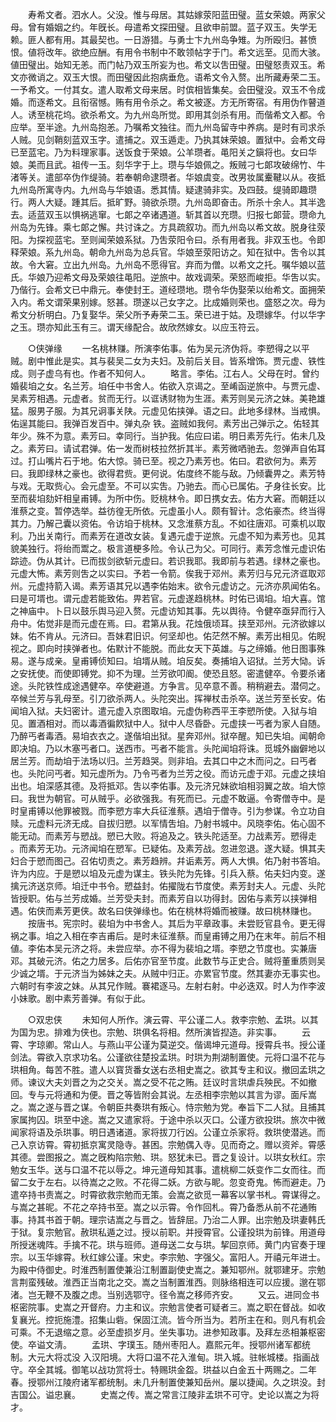 <!-- { "loadSidebar": true } -->
　　寿希文者。泗水人。父没。惟与母居。其姑嫁荥阳蓝田璧。蓝女荣娘。两家父母。曾有婚姻之约。年旣长。母遣希文探田璧。且欲申前盟。蓝子双玉。失学无赖。匪人都有用。其最契也。一日游猎。与勇士卞九州岛争雉。为所殴归。甚愤恨。値将改年。欲绝应酬。有用令书制中不敢领帖字于门。希文远至。见而大骇。値田璧出。始知无恙。而门帖乃双玉所妄为也。希文以吿田璧。田璧怒责双玉。希文亦微诮之。双玉大恨。而田璧因此抱病垂危。语希文令入赘。出所藏寿荣二玉。一予希文。一付其女。遣人取希文母来居。时傧相皆集矣。会田璧没。双玉不令成婚。而逐希文。且衔宿憾。贿有用令杀之。希文被逐。方无所寄宿。有用伪作瞽道人。诱至桃花坞。欲杀希文。为九州岛所觉。即用其剑杀有用。而偕希文入都。令应举。至半途。九州岛抱恙。乃嘱希文独往。而九州岛留寺中养病。是时有司求杀人贼。见剑鞘刻蓝双玉字。遣捕之。双玉遁走。乃执其妹荣娘。置狱中。会希文母已至蓝宅。乃为料理家事。送饭食于荣娘。公羊瓒者。黾阳关之鎭将也。女曰华娘。美而且武。祖传一玉。刻华字于上。瓒与华娘佩之。叛贼刁七郞攻破绵竹、牛渚等关。遣部卒伪作缇骑。若奉朝命逮瓒者。华娘虞变。改男妆属櫜鞬以从。夜抵九州岛所寓寺内。九州岛与华娘语。悉其情。疑逮骑非实。及四鼓。缇骑即趣瓒行。两人大疑。踵其后。抵旷野。骑欲杀瓒。九州岛即奋击。所杀十余人。其半逸去。适蓝双玉以惧祸逃窜。七郞之卒诸遇道。斩其首以充瓒。归报七郞营。瓒命九州岛为先锋。乘七郞之懈。共讨诛之。方具疏叙功。而九州岛以希文故。脱身往荥阳。为探视蓝宅。至则闻荣娘系狱。乃吿荥阳令曰。杀有用者我。非双玉也。令即释荣娘。系九州岛。朝命九州岛为总兵官。华娘至荥阳访之。知在狱中。吿令以其故。令大窘。立出九州岛。九州岛不愿得官。弃而为僧。以希文之托。嘱华娘以蓝氏。华娘乃迎希文母及荣娘往黾阳。逆旅中。故戏调荣。荣怒而峻拒。华吿以实。乃偕行。会希文已中鼎元。奉使封王。道经瓒地。瓒令华伪娶荣以绐希文。面拥荣入内。希文谓荣果别嫁。怒甚。瓒遂以己女字之。比成婚则荣也。盛怒之次。母为希文分析明白。乃复娶华。荣父所予寿荣二玉。荣已进于姑。及瓒嫁华。付以华字之玉。瓒亦知此玉有三。谓天缘配合。故欣然嫁女。以应玉符云。 

　　○侠弹缘 
　　一名桃林赚。所演李佑事。佑为吴元济伪将。李愬得之以平贼。剧中惟此是实。其与裴吴二女为夫妇。及前后关目。皆系增饰。贾元虚、铁性成。则子虚乌有也。作者不知何人。 
　　略言。李佑。江右人。父母在时。曾约婚裴垍之女。名兰芳。垍任中书舍人。佑欲入京谒之。至崤函逆旅中。与贾元虚、吴素芳相遇。元虚者。贫而无行。以诓诱财物为生涯。素芳则吴元济之妹。美艳雄猛。服男子服。为其兄诇事关陕。元虚见佑挟弹。语之曰。此地多绿林。当戒惧。佑逞其能曰。我弹百发百中。弹丸杂 铁。盗贼如我何。素芳出己弹示之。佑轻其年少。殊不为意。素芳曰。幸同行。当护我。佑应曰诺。明日素芳先行。佑未几及之。素芳曰。请试君弹。佑一发而树枝拉然折其半。素芳微哂驰去。忽弹声自佑耳过。打山嘴片石于地。佑大惊。骑已至。视之乃素芳也。佑曰。君欲何为。素芳曰。我即绿林之豪也。欲得君赀。更何说。佑度终不能与敌。乃倾囊畀之。素芳特与戏。无取赀心。会元虚至。不可以实吿。乃驰去。而心已属佑。孑身往长安。比至而裴垍劾奸相皇甫镈。为所中伤。贬桃林令。即日携女去。佑方大窘。而朝廷以淮蔡之变。暂停选举。益彷徨无所依。元虚虽小人。颇有智计。念佑豪杰。终当得其力。乃解己囊以资佑。令访垍于桃林。又念淮蔡方乱。不如往唐邓。可乘机以取利。乃出关南行。而素芳在道改女装。复遇元虚于逆旅。元虚不知为素芳也。见其貌美独行。将绐而鬻之。极言道梗多险。令认己为父。可同行。素芳念惟元虚识佑踪迹。伪从其计。已而拔剑欲斩元虚曰。若识我耶。我即前与若遇。绿林之豪也。元虚大怖。素芳则吿之以实曰。予若一令箭。俟我于邓州。素芳归与兄元济诓取邓州。元虚持箭入谒。素芳语其兄以遇李佑始末。欲令元虚访之。元济亦夙闻佑名。曰是可壻也。谓元虚若能致佑。畀若官。元虚遂趋桃林。时佑已谒垍。垍大喜。馆之神庙中。卜日以鼓乐舆马迎入赘。元虚访知其事。先以舆待。令健卒亟舁而行入舟中。佑觉非是而元虚在焉。曰。君第从我。花烛俄顷耳。挟至邓州。元济欲嫁以妹。佑不肯从。元济曰。吾妹君旧识。何坚却也。佑茫然不解。素芳出相见。佑睨视之。即向时挟弹者也。佑默计不能脱。而此女天下英雄。与之缔婚。他日图事殊易。遂与成亲。皇甫镈侦知曰。垍壻从贼。垍反矣。奏捕垍入诏狱。兰芳大恸。诉之安抚使。而使即镈党。抑不为理。兰芳欲叩阍。使恐且怒。密遣健卒。令要杀诸途。头陀铁性成途遇健卒。卒使避道。方争言。见卒意不善。稍稍避去。潜伺之。卒候兰芳与乳母至。引刀欲杀两人。头陀突出。挥禅杖击杀卒。送兰芳至长安。佑闻垍入狱。夫妇密计。遣元虚入京图取垍。元虚伪称西平王李愬所使。入狱与垍见。置酒相对。而以毒酒徧飮狱中人。狱中人尽昏卧。元虚挟一丐者为家人自随。乃醉丐者毒酒。易垍衣衣之。遂偕垍出狱。星奔邓州。狱卒醒。知已失垍。闻朝命即决垍。乃以木塞丐者口。送西市。丐者不能言。头陀闻垍将诛。觅城外幽僻地以居兰芳。而劫垍于法场以归。兰芳趋哭。则非垍。去其口中之木而问之。曰丐者也。头陀问丐者。知元虚所为。乃令丐者为兰芳之役。而访元虚于邓。元虚之挟垍出也。垍深感其德。及将抵邓。吿以李佑事。及元济兄妹欲垍相羽翼之故。垍大惊曰。我世为朝官。可从贼乎。必欲强我。有死而已。元虚不敢逼。令寄僧寺中。是时皇甫镈以他罪被戮。而李愬方率大兵征淮蔡。遇垍于僧寺。引为参谋。令立功自赎。元虚料元济无成。自拔归愬。以军情吿垍。乃射书城中。风晓李佑。佑心固不能无动。而素芳与愬战。愬已大败。将追及之。铁头陀适至。力战素芳。愬得走 。而素芳无功。元济闻垍在愬军。已疑佑。及素芳战。忽进忽退。遂大疑。惧其夫妇合于愬而图己。召佑切责之。素芳趋辨。幷诟素芳。两人大惧。佑乃射书答垍。许为内应。于是愬以垍及元虚为谋主。铁头陀为先锋。引兵入蔡。佑夫妇内变。遂擒元济送京师。垍迁中书令。愬益封。佑擢陇右节度使。素芳封夫人。元虚、头陀皆授职。佑与兰芳成婚。兰芳受夫封。而素芳自以功得封。因佑与素芳以挟弹相遇。佑侠而素芳更侠。故名曰侠弹缘也。佑在桃林将婚而被赚。故曰桃林赚也。 
　　按唐书。宪宗时。裴垍为中书舍人。其后为平章政事。未尝贬官县令。更无得祸之事。垍之入相在李吉甫后。是时未征淮蔡。而皇甫镈之用乃在末年。前后不相値。李佑本吴元济之将。未尝应举。亦不得为裴垍之壻。李愬之节度也。实兼唐邓。其破元济。佑之力居多。后佑亦官至节度。此数节与正史合。贼将董重质则吴少诚之壻。于元济当为姊妹之夫。从贼中归正。亦累官节度。然其妻亦无事实也。六朝时有李波之妹。从其兄作贼。褰裙逐马。左射右射。中必迭双。时人为作李波小妹歌。剧中素芳善弹。有似于此。 

　　○双忠侠 
　　未知何人所作。演云霄、平公谨二人。救李宗勉、孟珙。以其为国为忠。排难为侠也。宗勉、珙俱名将相。然所演皆揑造。非实事。 
　　云霄、字琼卿。常山人。与燕山平公谨为莫逆交。偕谒坤元道母。授霄兵书。授公谨剑法。霄欲入京求功名。公谨欲往楚投孟珙。时珙为荆湖制置使。元将口温不花与珙相角。每苦不胜。遣人以寳货番女送右丞相史嵩之。欲其专主和议。撤回孟珙之师。谏议大夫刘晋之为之交关。嵩之受不花之贿。廷议时言珙虐兵殃民。不如撤回。专与元将通和为便。晋之等皆附会其说。左丞相李宗勉以其言为谬。面斥嵩之。嵩之遂与晋之谋。令朝臣共奏珙有叛心。恃宗勉为党。奉旨下二人狱。且捕其家属拘囚。珙至中途。嵩之又遣家将。于途中杀以灭口。公谨方欲投珙。旅次中微闻家将语及杀珙事。明日遇诸道。家将拔刀行凶。公谨立杀家将。救珙使潜逃。而己入京访霄。霄初抵京寓灵隐寺。甚困。宗勉偶入寺。见而奇之。赠以资斧。霄感其德。尝图报之。嵩之旣构陷宗勉、珙。怒犹未已。晋之复设计。以珙女秋红。宗勉女玉华。送与口温不花以辱之。坤元道母知其事。遣桃柳二妖变作二女而往。而留二女于左右。以待嵩之之败。不花得二妖。方欲与眤。忽变奇鬼。怖而避走。乃遣卒持书责嵩之。时霄欲救宗勉而无策。会嵩之欲觅一幕客以掌书札。霄谋得之。与嵩之甚昵。不花之卒持书至。嵩之以示霄。令作回札。霄乃备悉从前不花通贿事。持其书首于朝。理宗诘嵩之与晋之。皆辞屈。乃治二人罪。出宗勉及珙妻韩氏于狱。复宗勉官。赦珙私遁之过。授以前职。并授霄官。公谨投珙为前锋。用道母所授迷魂阵。手擒不花。珙与班师。道母送二女与珙。挈回京师。黄门内官奏于理宗。以玉华嫁霄。秋红嫁公谨。宋史。李宗勉、字强父。富阳人。开禧元年进士。为殿中侍御史。时淮西制置使兼沿江制置副使史嵩之。兼知鄂州。就鄂建牙。宗勉言荆蛮残破。淮西正当南北之交。嵩之当制置淮西。则脉络相连可以应援。邈在鄂渚。岂无鞭不及腹之虑。当别选鄂守。径令嵩之移师齐安。 
　　又云。进同佥书枢密院事。史嵩之开督府。力主和议。宗勉言使者可疑者三。嵩之职在督战。如收复襄光。控扼施澧。招集山砦。保固江流。皆今所当为。若所主在和。则凡有机会可乘。不无退缩之意。必至虚损岁月。坐失事功。进参知政事。及拜左丞相兼枢密使。卒谥文淸。 
　　孟珙、字璞玉。随州枣阳人。嘉熙元年。授鄂州诸军都统制。大元大将忒没 入汉阳境。大将口温不花入淮甸。珙入城。驻帐城楼。指画战守。卒全其城。御笔以战功赏将士。特赐珙金盌。珙益以白金五十两赐之。二年春。授鄂州江陵府诸军都统制。未几升制置使兼知岳州。屡以捷闻。久之珙没。封吉国公。谥忠襄。 
　　史嵩之传。嵩之常言江陵非孟珙不可守。史论以嵩之为将才。 
